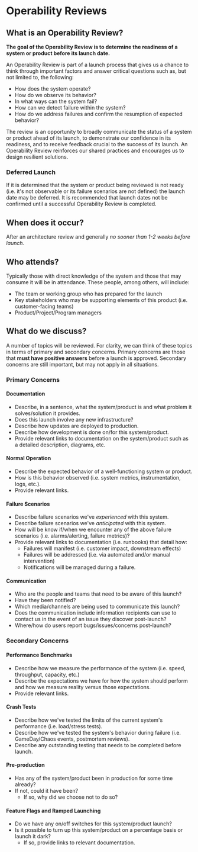 # Operability Reviews

## What is an Operability Review?

**The goal of the Operability Review is to determine the readiness of a system
or product before its launch date.**

An Operability Review is part of a launch process that gives us a chance to
think through important factors and answer critical questions such as, but not
limited to, the following:

* How does the system operate?
* How do we observe its behavior?
* In what ways can the system fail?
* How can we detect failure within the system?
* How do we address failures and confirm the resumption of expected behavior?

The review is an opportunity to broadly communicate the status of a system or
product ahead of its launch, to demonstrate our confidence in its readiness,
and to receive feedback crucial to the success of its launch. An Operability
Review reinforces our shared practices and encourages us to design resilient
solutions.

### Deferred Launch

If it is determined that the system or product being reviewed is not ready
(i.e. it's not observable or its failure scenarios are not defined) the launch
date may be deferred. It is recommended that launch dates not be confirmed
until a successful Operability Review is completed.

## When does it occur?

After an architecture review and generally _no sooner than 1-2 weeks
before launch_.

## Who attends?

Typically those with direct knowledge of the system and those that may consume
it will be in attendance. These people, among others, will include:

* The team or working group who has prepared for the launch
* Key stakeholders who may be supporting elements of this product (i.e.
  customer-facing teams)
* Product/Project/Program managers

## What do we discuss?

A number of topics will be reviewed. For clarity, we can think of these
topics in terms of primary and secondary concerns. Primary concerns are those
that **must have positive answers** before a launch is approved. Secondary
concerns are still important, but may not apply in all situations.

### Primary Concerns

#### Documentation

* Describe, in a sentence, what the system/product is and what problem it
solves/solution it provides.
* Does this launch involve any new infrastructure? 
* Describe how updates are deployed to production.
* Describe how development is done on/for this system/product.
* Provide relevant links to documentation on the system/product such as a
detailed description, diagrams, etc.

#### Normal Operation

* Describe the expected behavior of a well-functioning system or product.
* How is this behavior observed (i.e. system metrics, instrumentation, logs,
etc.).
* Provide relevant links.

#### Failure Scenarios

* Describe failure scenarios we've _experienced_ with this system.
* Describe failure scenarios we've _anticipated_ with this system.
* How will be know if/when we encounter any of the above failure scenarios
(i.e. alarms/alerting, failure metrics)?
* Provide relevant links to documentation (i.e. runbooks) that detail how:
	* Failures will manifest (i.e. customer impact, downstream effects)
	* Failures will be addressed (i.e. via automated and/or manual intervention)
	* Notifications will be managed during a failure.

#### Communication

* Who are the people and teams that need to be aware of this launch?
* Have they been notified?
* Which media/channels are being used to communicate this launch?
* Does the communication include information recipients can use to contact
us in the event of an issue they discover post-launch?
* Where/how do users report bugs/issues/concerns post-launch?

### Secondary Concerns

#### Performance Benchmarks

* Describe how we measure the performance of the system (i.e. speed, throughput,
capacity, etc.)
* Describe the expectations we have for how the system should perform and how
we measure reality versus those expectations.
* Provide relevant links.

#### Crash Tests

* Describe how we've tested the limits of the current system's performance
(i.e. load/stress tests).
* Describe how we've tested the system's behavior during failure (i.e.
GameDay/Chaos events, postmortem reviews).
* Describe any outstanding testing that needs to be completed before launch.

#### Pre-production
* Has any of the system/product been in production for some time already?
* If not, could it have been?
  * If so, why did we choose not to do so?

#### Feature Flags and Ramped Launching

* Do we have any on/off switches for this system/product launch?
* Is it possible to turn up this system/product on a percentage basis or launch
it dark?
  * If so, provide links to relevant documentation.



